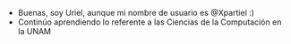 - Buenas, soy Uriel, aunque mi nombre de usuario es @Xpartiel :)
- Continúo aprendiendo lo referente a las Ciencias de la Computación en la UNAM

<!---
Xpartiel/Xpartiel is a ✨ special ✨ repository because its `README.md` (this file) appears on your GitHub profile.
You can click the Preview link to take a look at your changes.
--->
